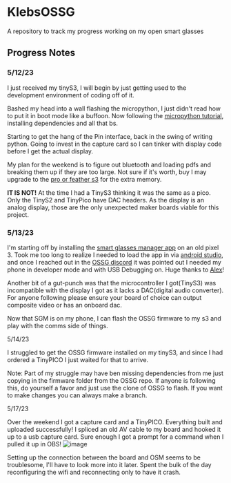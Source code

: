# KlebsOSSG

A repository to track my progress working on my open smart glasses

## Progress Notes

### 5/12/23

I just received my tinyS3, I will begin by just getting used to the development environment of coding off of it.

Bashed my head into a wall flashing the micropython, I just didn't read how to put it in boot mode like a buffoon. Now following the [micropython tutorial](https://youtu.be/5W3WvXAmDJc?list=PL6F17pWypPy_KSmpnR5CV8x78QhAiKBIl), installing dependencies and all that bs.

Starting to get the hang of the Pin interface, back in the swing of writing python. Going to invest in the capture card so I can tinker with display code before I get the actual display.

My plan for the weekend is to figure out bluetooth and loading pdfs and breaking them up if they are too large. Not sure if it's worth, buy I may upgrade to the [pro or feather s3](https://esp32s3.com/) for the extra memory.

**IT IS NOT!** At the time I had a TinyS3 thinking it was the same as a pico. Only the TinyS2 and TinyPico have DAC headers. As the display is an analog display, those are the only unexpected maker boards viable for this project.

### 5/13/23

I'm starting off by installing the [smart glasses manager app](https://github.com/TeamOpenSmartGlasses/SmartGlassesManager) on an old pixel 3. Took me too long to realize I needed to load the app in via [android studio](https://developer.android.com/studio), and once I reached out in the [OSSG discord](https://discord.gg/5ukNvkEAqT) it was pointed out I needed my phone in developer mode and with USB Debugging on. Huge thanks to [Alex](https://github.com/alex1115alex)!

Another bit of a gut-punch was that the microcontroller I got(TinyS3) was incompatible with the display I got as it lacks a DAC(digital audio converter). For anyone following please ensure your board of choice can output composite video or has an onboard dac.

Now that SGM is on my phone, I can flash the OSSG firmware to my s3 and play with the comms side of things.

5/14/23

I struggled to get the OSSG firmware installed on my tinyS3, and since I had ordered a TinyPICO I just waited for that to arrive.

Note: Part of my struggle may have ben missing dependencies from me just copying in the firmware folder from the OSSG repo. If anyone is following this, do yourself a favor and just use the clone of OSSG to flash. If you want to make changes you can always make a branch.

5/17/23

Over the weekend I got a capture card and a TinyPICO. Everything built and uploaded successfully! I spliced an old AV cable to my board and hooked it up to a usb capture card. Sure enough I got a prompt for a command when I pulled it up in OBS!
![image](https://github.com/calebGarrick/KlebsOSSG/assets/55569732/06e197be-db11-4cac-a805-0ddf35ed994b)

Setting up the connection between the board and OSM seems to be troublesome, I'll have to look more into it later. Spent the bulk of the day reconfiguring the wifi and reconnecting only to have it crash.
